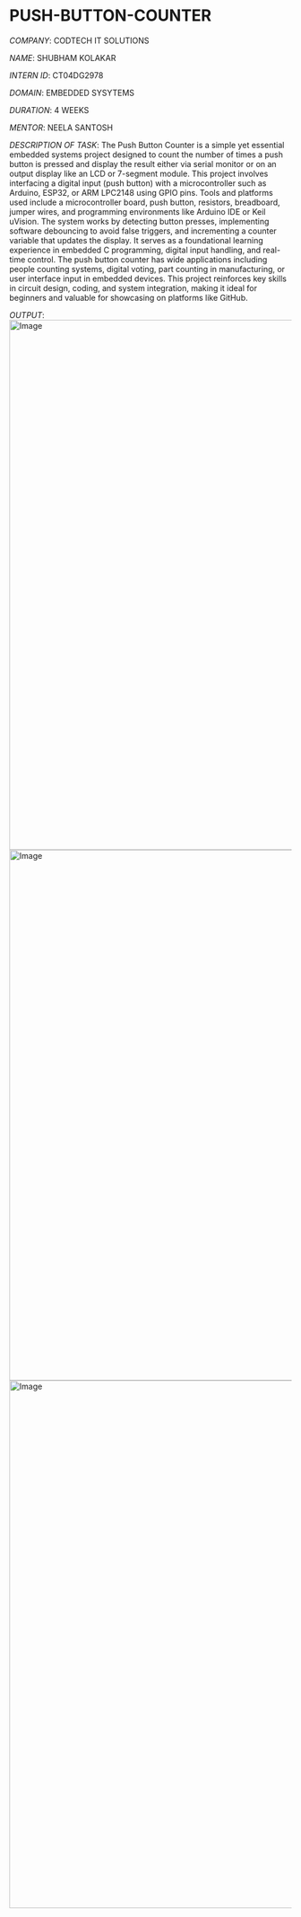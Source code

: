 # PUSH-BUTTON-COUNTER

*COMPANY*: CODTECH IT SOLUTIONS

*NAME*: SHUBHAM KOLAKAR

*INTERN ID*: CT04DG2978

*DOMAIN*: EMBEDDED SYSYTEMS

*DURATION*: 4 WEEKS

*MENTOR*: NEELA SANTOSH

*DESCRIPTION OF TASK*: The Push Button Counter is a simple yet essential embedded systems project designed to count the number of times a push button is pressed and display the result either via serial monitor or on an output display like an LCD or 7-segment module. This project involves interfacing a digital input (push button) with a microcontroller such as Arduino, ESP32, or ARM LPC2148 using GPIO pins. Tools and platforms used include a microcontroller board, push button, resistors, breadboard, jumper wires, and programming environments like Arduino IDE or Keil uVision. The system works by detecting button presses, implementing software debouncing to avoid false triggers, and incrementing a counter variable that updates the display. It serves as a foundational learning experience in embedded C programming, digital input handling, and real-time control. The push button counter has wide applications including people counting systems, digital voting, part counting in manufacturing, or user interface input in embedded devices. This project reinforces key skills in circuit design, coding, and system integration, making it ideal for beginners and valuable for showcasing on platforms like GitHub.

*OUTPUT*:
<img width="1345" height="944" alt="Image" src="https://github.com/user-attachments/assets/e55f3f92-c534-44f3-91af-ead3e615f8c9" />
<img width="1345" height="945" alt="Image" src="https://github.com/user-attachments/assets/aaa6b36b-b8a8-4a1c-a65a-ddc64538fec9" />
<img width="1347" height="940" alt="Image" src="https://github.com/user-attachments/assets/1917bb81-7503-445d-a65e-f9111d663811" />

